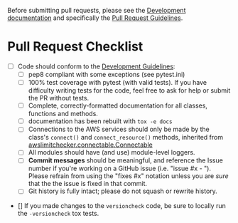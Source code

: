 Before submitting pull requests, please see the
[Development documentation](http://awslimitchecker.readthedocs.org/en/latest/development.html)
and specifically the [Pull Request Guidelines](http://awslimitchecker.readthedocs.org/en/latest/development.html#pull-requests).

# Pull Request Checklist

- [ ] Code should conform to the [Development Guidelines](http://awslimitchecker.readthedocs.org/en/latest/development.html#guidelines):
    - [ ] pep8 compliant with some exceptions (see pytest.ini)
    - [ ] 100% test coverage with pytest (with valid tests). If you have difficulty
      writing tests for the code, feel free to ask for help or submit the PR without tests.
    - [ ] Complete, correctly-formatted documentation for all classes, functions and methods.
    - [ ] documentation has been rebuilt with ``tox -e docs``
    - [ ] Connections to the AWS services should only be made by the class's
      ``connect()`` and ``connect_resource()`` methods, inherited from
      [awslimitchecker.connectable.Connectable](http://awslimitchecker.readthedocs.org/en/latest/awslimitchecker.connectable.html)
    - [ ] All modules should have (and use) module-level loggers.
    - [ ] **Commit messages** should be meaningful, and reference the Issue number
      if you're working on a GitHub issue (i.e. "issue #x - <message>"). Please
      refrain from using the "fixes #x" notation unless you are *sure* that the
      the issue is fixed in that commit.
    - [ ] Git history is fully intact; please do not squash or rewrite history.
- [] If you made changes to the ``versioncheck`` code, be sure to locally run the
``-versioncheck`` tox tests.
